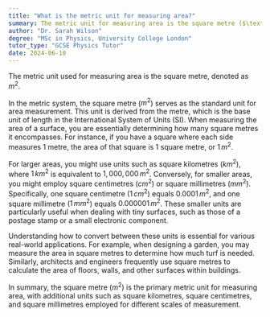 ```yaml
---
title: "What is the metric unit for measuring area?"
summary: The metric unit for measuring area is the square metre ($\text{m}^2$).
author: "Dr. Sarah Wilson"
degree: "MSc in Physics, University College London"
tutor_type: "GCSE Physics Tutor"
date: 2024-06-10
---
```


The metric unit used for measuring area is the square metre, denoted as $m^2$.

In the metric system, the square metre ($m^2$) serves as the standard unit for area measurement. This unit is derived from the metre, which is the base unit of length in the International System of Units (SI). When measuring the area of a surface, you are essentially determining how many square metres it encompasses. For instance, if you have a square where each side measures $1$ metre, the area of that square is $1$ square metre, or $1\,m^2$.

For larger areas, you might use units such as square kilometres ($km^2$), where $1\,km^2$ is equivalent to $1,000,000\,m^2$. Conversely, for smaller areas, you might employ square centimetres ($cm^2$) or square millimetres ($mm^2$). Specifically, one square centimetre ($1\,cm^2$) equals $0.0001\,m^2$, and one square millimetre ($1\,mm^2$) equals $0.000001\,m^2$. These smaller units are particularly useful when dealing with tiny surfaces, such as those of a postage stamp or a small electronic component.

Understanding how to convert between these units is essential for various real-world applications. For example, when designing a garden, you may measure the area in square metres to determine how much turf is needed. Similarly, architects and engineers frequently use square metres to calculate the area of floors, walls, and other surfaces within buildings.

In summary, the square metre ($m^2$) is the primary metric unit for measuring area, with additional units such as square kilometres, square centimetres, and square millimetres employed for different scales of measurement.
    